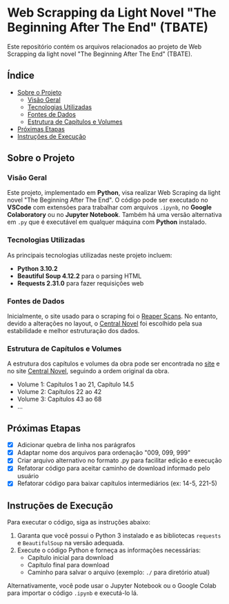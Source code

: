 # Web Scrapping da Light Novel "The Beginning After The End" (TBATE)

Este repositório contém os arquivos relacionados ao projeto de Web Scrapping da light novel "The Beginning After The End" (TBATE).

## Índice

- [Sobre o Projeto](#sobre-o-projeto)
  - [Visão Geral](#visão-geral)
  - [Tecnologias Utilizadas](#tecnologias-utilizadas)
  - [Fontes de Dados](#fontes-de-dados)
  - [Estrutura de Capítulos e Volumes](#estrutura-de-capítulos-e-volumes)
- [Próximas Etapas](#próximas-etapas)
- [Instruções de Execução](#instruções-de-execução)


## Sobre o Projeto

### Visão Geral

Este projeto, implementado em **Python**, visa realizar Web Scraping da light novel "The Beginning After The End". O código pode ser executado no **VSCode** com extensões para trabalhar com arquivos `.ipynb`, no **Google Colaboratory** ou no **Jupyter Notebook**. Também há uma versão alternativa em `.py` que é executável em qualquer máquina com **Python** instalado.

### Tecnologias Utilizadas

As principais tecnologias utilizadas neste projeto incluem:

- **Python 3.10.2**
- **Beautiful Soup 4.12.2** para o parsing HTML
- **Requests 2.31.0** para fazer requisições web

### Fontes de Dados

Inicialmente, o site usado para o scraping foi o [Reaper Scans](https://reaperscans.net/series/o-comeco-apos-o-fim-novel). No entanto, devido a alterações no layout, o [Central Novel](https://centralnovel.com/series/the-beginning-after-the-end/) foi escolhido pela sua estabilidade e melhor estruturação dos dados.

### Estrutura de Capítulos e Volumes

A estrutura dos capítulos e volumes da obra pode ser encontrada no [site](https://tbate.fandom.com/wiki/Volumes_and_Chapters) e no site [Central Novel](https://centralnovel.com/series/the-beginning-after-the-end/), seguindo a ordem original da obra.

- Volume 1: Capítulos 1 ao 21, Capítulo 14.5
- Volume 2: Capítulos 22 ao 42
- Volume 3: Capítulos 43 ao 68
- ...

## Próximas Etapas

- [x] Adicionar quebra de linha nos parágrafos
- [x] Adaptar nome dos arquivos para ordenação "009, 099, 999"
- [x] Criar arquivo alternativo no formato .py para facilitar edição e execução
- [x] Refatorar código para aceitar caminho de download informado pelo usuário
- [x] Refatorar código para baixar capítulos intermediários (ex: 14-5, 221-5)

## Instruções de Execução

Para executar o código, siga as instruções abaixo:

1. Garanta que você possui o Python 3 instalado e as bibliotecas `requests` e `BeautifulSoup` na versão adequada.
2. Execute o código Python e forneça as informações necessárias:
   - Capítulo inicial para download
   - Capítulo final para download
   - Caminho para salvar o arquivo (exemplo: `./` para diretório atual)
   
Alternativamente, você pode usar o Jupyter Notebook ou o Google Colab para importar o código `.ipynb` e executá-lo lá.